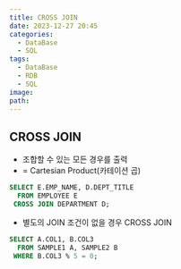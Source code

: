 ```yaml
---
title: CROSS JOIN
date: 2023-12-27 20:45
categories:
  - DataBase
  - SQL
tags:
  - DataBase
  - RDB
  - SQL
image: 
path:
---
```


## CROSS JOIN
- 조합할 수 있는 모든 경우를 출력
- = Cartesian Product(카테이션 곱)

```sql
SELECT E.EMP_NAME, D.DEPT_TITLE
  FROM EMPLOYEE E
 CROSS JOIN DEPARTMENT D;
```

- 별도의 JOIN 조건이 없을 경우 CROSS JOIN

```sql
SELECT A.COL1, B.COL3
  FROM SAMPLE1 A, SAMPLE2 B
 WHERE B.COL3 % 5 = 0;
```
